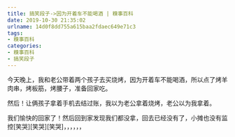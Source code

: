 ```yaml
---
title: 搞笑段子->因为开着车不能喝酒 | 糗事百科
date: 2019-10-30 21:35:02
urlname: 14d0f8dd755a615baa2fdaec649e71c3
tags: 
- 糗事百科
categories:
- 糗事百科
- 搞笑段子
---
```

今天晚上，我和老公带着两个孩子去买烧烤，因为开着车不能喝酒，所以点了烤羊肉串，烤板筋，烤腰子，准备回家吃。

然后！让俩孩子拿着手机去结过账，我以为老公拿着烧烤，老公以为我拿着。

我们愉快的回家了！然后回到家发现我们都没拿，回去已经没有了，小摊也没有监控[笑哭][笑哭][笑哭]，，，，，，


